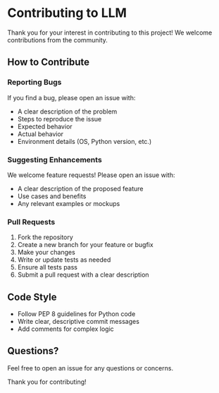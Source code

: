 # Contributing to LLM

Thank you for your interest in contributing to this project! We welcome contributions from the community.

## How to Contribute

### Reporting Bugs

If you find a bug, please open an issue with:
- A clear description of the problem
- Steps to reproduce the issue
- Expected behavior
- Actual behavior
- Environment details (OS, Python version, etc.)

### Suggesting Enhancements

We welcome feature requests! Please open an issue with:
- A clear description of the proposed feature
- Use cases and benefits
- Any relevant examples or mockups

### Pull Requests

1. Fork the repository
2. Create a new branch for your feature or bugfix
3. Make your changes
4. Write or update tests as needed
5. Ensure all tests pass
6. Submit a pull request with a clear description

## Code Style

- Follow PEP 8 guidelines for Python code
- Write clear, descriptive commit messages
- Add comments for complex logic

## Questions?

Feel free to open an issue for any questions or concerns.

Thank you for contributing!
